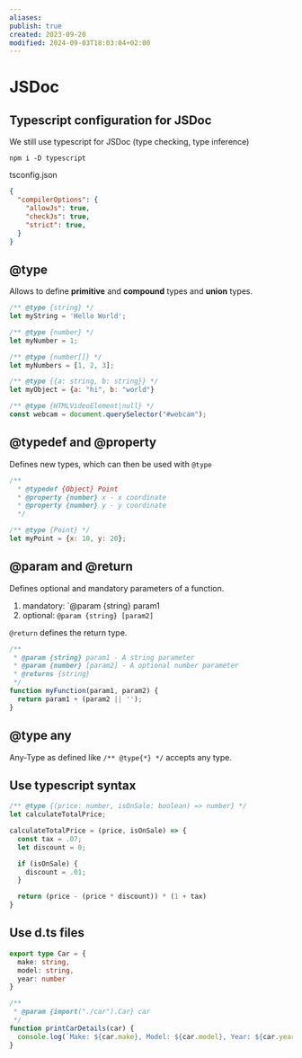 ```yaml
---
aliases: 
publish: true
created: 2023-09-20
modified: 2024-09-03T18:03:04+02:00
---
```

# JSDoc

## Typescript configuration for JSDoc
We still use typescript for JSDoc (type checking, type inference)
```shell
npm i -D typescript
```

tsconfig.json
```json
{
  "compilerOptions": {
    "allowJs": true,
    "checkJs": true,
    "strict": true,
  }
}
```

## @type
Allows to define **primitive** and **compound** types and **union** types. 

```js
/** @type {string} */
let myString = 'Hello World';

/** @type {number} */
let myNumber = 1;

/** @type {number[]} */
let myNumbers = [1, 2, 3];

/** @type {{a: string, b: string}} */
let myObject = {a: "hi", b: "world"}

/** @type {HTMLVideoElement|null} */
const webcam = document.querySelector("#webcam");

```

## @typedef and @property
Defines new types, which can then be used with `@type`

```javascript
/**
  * @typedef {Object} Point
  * @property {number} x - x coordinate
  * @property {number} y - y coordinate
  */

/** @type {Point} */
let myPoint = {x: 10, y: 20};
```

## @param and @return
Defines optional and mandatory parameters of a function.
1. mandatory: `@param {string} param1
2. optional: `@param {string} [param2]`

`@return` defines the return type.

```js
/**
 * @param {string} param1 - A string parameter
 * @param {number} [param2] - A optional number parameter
 * @returns {string}
 */
function myFunction(param1, param2) {
  return param1 + (param2 || '');
}
```

## @type any

Any-Type as defined like `/** @type{*} */` accepts any type.

## Use typescript syntax
```js
/** @type {(price: number, isOnSale: boolean) => number} */
let calculateTotalPrice;

calculateTotalPrice = (price, isOnSale) => {
  const tax = .07;
  let discount = 0;

  if (isOnSale) {
    discount = .01;
  }

  return (price - (price * discount)) * (1 + tax)
}
```

## Use d.ts files

```typescript
export type Car = {
  make: string,
  model: string,
  year: number
}
```

```javascript
/**
 * @param {import("./car").Car} car
 */
function printCarDetails(car) {
  console.log(`Make: ${car.make}, Model: ${car.model}, Year: ${car.year}`)
}
```